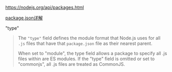 https://nodejs.org/api/packages.html

[package.json详解](https://juejin.cn/post/6844904006746112007)



"type"

> The `"type"` field defines the module format that Node.js uses for all `.js` files that have that `package.json` file as their nearest parent.
>
> When set to "module", the type field allows a package to specify all .js files within are ES modules. If the "type" field is omitted or set to "commonjs", all .js files are treated as CommonJS.

